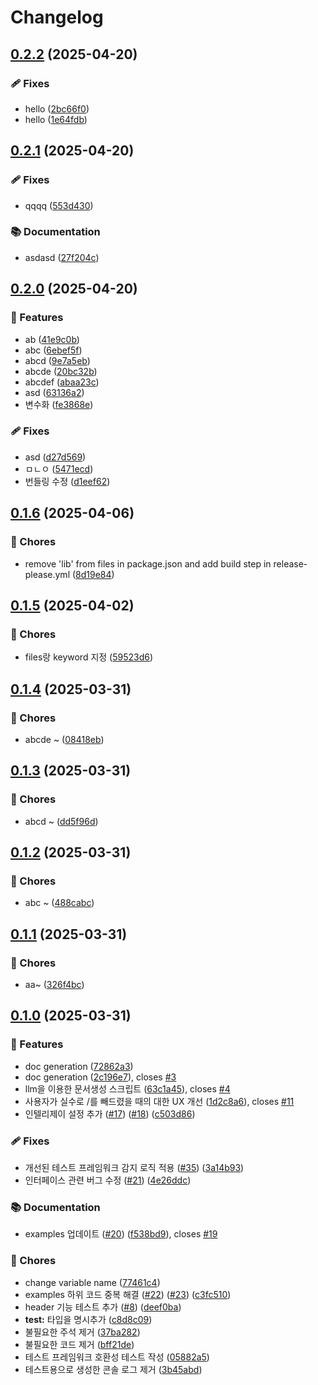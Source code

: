 # Changelog

## [0.2.2](https://github.com/PENEKhun/test-release-plz/compare/v0.2.1...v0.2.2) (2025-04-20)


### 🩹 Fixes

* hello ([2bc66f0](https://github.com/PENEKhun/test-release-plz/commit/2bc66f0b53d29525262d08a0785c384090122dd5))
* hello ([1e64fdb](https://github.com/PENEKhun/test-release-plz/commit/1e64fdb28180d734b44224b8abf47003c91fe21f))

## [0.2.1](https://github.com/PENEKhun/test-release-plz/compare/v0.2.0...v0.2.1) (2025-04-20)


### 🩹 Fixes

* qqqq ([553d430](https://github.com/PENEKhun/test-release-plz/commit/553d430aff6be64a0a8a1e2f92095e2c9772f37c))


### 📚 Documentation

* asdasd ([27f204c](https://github.com/PENEKhun/test-release-plz/commit/27f204c9d442c4f5bbb342710f9ce123ebb78205))

## [0.2.0](https://github.com/PENEKhun/test-release-plz/compare/v0.1.6...v0.2.0) (2025-04-20)


### 🌟 Features

* ab ([41e9c0b](https://github.com/PENEKhun/test-release-plz/commit/41e9c0bcc20af84dd831cc7cd816d65f3e3b346b))
* abc ([6ebef5f](https://github.com/PENEKhun/test-release-plz/commit/6ebef5f6d902db90f43b67e13d0ac6273708a0dd))
* abcd ([9e7a5eb](https://github.com/PENEKhun/test-release-plz/commit/9e7a5eb2e2e525ba3389e91a6557d5c4781baa95))
* abcde ([20bc32b](https://github.com/PENEKhun/test-release-plz/commit/20bc32bc50930941e6af350416610f07c15f5238))
* abcdef ([abaa23c](https://github.com/PENEKhun/test-release-plz/commit/abaa23c60dbe1cfd2262ca5e40ebb4f7fece5038))
* asd ([63136a2](https://github.com/PENEKhun/test-release-plz/commit/63136a2ecfad4a1543a499006b59f508fab9f1e2))
* 변수화 ([fe3868e](https://github.com/PENEKhun/test-release-plz/commit/fe3868ec1180d735caf5ed8653e8724e03bb911f))


### 🩹 Fixes

* asd ([d27d569](https://github.com/PENEKhun/test-release-plz/commit/d27d569d3df8568550a26dbb1b40d7262e5d768b))
* ㅁㄴㅇ ([5471ecd](https://github.com/PENEKhun/test-release-plz/commit/5471ecdabfd41e8c3a64f4cfd00aa1d7e56fdf2d))
* 번들링 수정 ([d1eef62](https://github.com/PENEKhun/test-release-plz/commit/d1eef6273a15bea92b188d405592314aab1251e6))

## [0.1.6](https://github.com/PENEKhun/test-release-plz/compare/v0.1.5...v0.1.6) (2025-04-06)

### 🧹 Chores

- remove 'lib' from files in package.json and add build step in release-please.yml
  ([8d19e84](https://github.com/PENEKhun/test-release-plz/commit/8d19e8485507e73346af15ba87ce00e94967bf87))

## [0.1.5](https://github.com/PENEKhun/test-release-plz/compare/v0.1.4...v0.1.5) (2025-04-02)

### 🧹 Chores

- files랑 keyword 지정
  ([59523d6](https://github.com/PENEKhun/test-release-plz/commit/59523d6c8037c8e4b5b827f429f37e65c0afeb81))

## [0.1.4](https://github.com/PENEKhun/test-release-plz/compare/v0.1.3...v0.1.4) (2025-03-31)

### 🧹 Chores

- abcde ~
  ([08418eb](https://github.com/PENEKhun/test-release-plz/commit/08418eb6f91817b8b49ea874f24efc0572051b8e))

## [0.1.3](https://github.com/PENEKhun/test-release-plz/compare/v0.1.2...v0.1.3) (2025-03-31)

### 🧹 Chores

- abcd ~
  ([dd5f96d](https://github.com/PENEKhun/test-release-plz/commit/dd5f96d3cdaf3420a19de05105eca079d0efb844))

## [0.1.2](https://github.com/PENEKhun/test-release-plz/compare/v0.1.1...v0.1.2) (2025-03-31)

### 🧹 Chores

- abc ~
  ([488cabc](https://github.com/PENEKhun/test-release-plz/commit/488cabc5cfc3c411e97c602b943c070510bfb944))

## [0.1.1](https://github.com/PENEKhun/test-release-plz/compare/v0.1.0...v0.1.1) (2025-03-31)

### 🧹 Chores

- aa~
  ([326f4bc](https://github.com/PENEKhun/test-release-plz/commit/326f4bc2b1fe28f428818f79af8cb075d876aa2b))

## [0.1.0](https://github.com/PENEKhun/test-release-plz/compare/v0.0.1...v0.1.0) (2025-03-31)

### 🌟 Features

- doc generation
  ([72862a3](https://github.com/PENEKhun/test-release-plz/commit/72862a3b79096fdabec7335c4a7461c783297e24))
- doc generation
  ([2c196e7](https://github.com/PENEKhun/test-release-plz/commit/2c196e7026b0618cf96bc4bc7f8405bb69252d0a)),
  closes [#3](https://github.com/PENEKhun/test-release-plz/issues/3)
- llm을 이용한 문서생성 스크립트
  ([63c1a45](https://github.com/PENEKhun/test-release-plz/commit/63c1a450ecf4c401a05de89fc8f2d8c0cff1c42f)),
  closes [#4](https://github.com/PENEKhun/test-release-plz/issues/4)
- 사용자가 실수로 /를 빼드렸을 때의 대한 UX 개선
  ([1d2c8a6](https://github.com/PENEKhun/test-release-plz/commit/1d2c8a6e9fdfc90476fe5425dbd7e6247c1e47db)),
  closes [#11](https://github.com/PENEKhun/test-release-plz/issues/11)
- 인텔리제이 설정 추가 ([#17](https://github.com/PENEKhun/test-release-plz/issues/17))
  ([#18](https://github.com/PENEKhun/test-release-plz/issues/18))
  ([c503d86](https://github.com/PENEKhun/test-release-plz/commit/c503d862f50a6702f0946925f3381659abb66ab5))

### 🩹 Fixes

- 개선된 테스트 프레임워크 감지 로직 적용
  ([#35](https://github.com/PENEKhun/test-release-plz/issues/35))
  ([3a14b93](https://github.com/PENEKhun/test-release-plz/commit/3a14b9364348cb4ccbabce5d4a291fb7041fe27a))
- 인터페이스 관련 버그 수정 ([#21](https://github.com/PENEKhun/test-release-plz/issues/21))
  ([4e26ddc](https://github.com/PENEKhun/test-release-plz/commit/4e26ddc9ef327f68f1fd67fc27642118d7172f29))

### 📚 Documentation

- examples 업데이트 ([#20](https://github.com/PENEKhun/test-release-plz/issues/20))
  ([f538bd9](https://github.com/PENEKhun/test-release-plz/commit/f538bd9c6f90dbe4048af352bf7c3e7122632f52)),
  closes [#19](https://github.com/PENEKhun/test-release-plz/issues/19)

### 🧹 Chores

- change variable name
  ([77461c4](https://github.com/PENEKhun/test-release-plz/commit/77461c436c1ae343106aababd86233d6aec9e57a))
- examples 하위 코드 중복 해결 ([#22](https://github.com/PENEKhun/test-release-plz/issues/22))
  ([#23](https://github.com/PENEKhun/test-release-plz/issues/23))
  ([c3fc510](https://github.com/PENEKhun/test-release-plz/commit/c3fc51045910c898b50f9b58cb9ebbf16bc5bfeb))
- header 기능 테스트 추가 ([#8](https://github.com/PENEKhun/test-release-plz/issues/8))
  ([deef0ba](https://github.com/PENEKhun/test-release-plz/commit/deef0ba22b263da7987ff6ba8ae172b2889e5c20))
- **test:** 타입을 명시추가
  ([c8d8c09](https://github.com/PENEKhun/test-release-plz/commit/c8d8c09b80c8e028045841ba916102527ab193f9))
- 불필요한 주석 제거
  ([37ba282](https://github.com/PENEKhun/test-release-plz/commit/37ba282bae4aab7cacacd8c7245a230e03fdb971))
- 불필요한 코드 제거
  ([bff21de](https://github.com/PENEKhun/test-release-plz/commit/bff21de4930fdeeda2601c7907a0faa73dfd137d))
- 테스트 프레임워크 호환성 테스트 작성
  ([05882a5](https://github.com/PENEKhun/test-release-plz/commit/05882a54468482dbc5cdcc1c76fdec0e73e34797))
- 테스트용으로 생성한 콘솔 로그 제거
  ([3b45abd](https://github.com/PENEKhun/test-release-plz/commit/3b45abd2ef4b11221df42deb33e256b669bea388))
